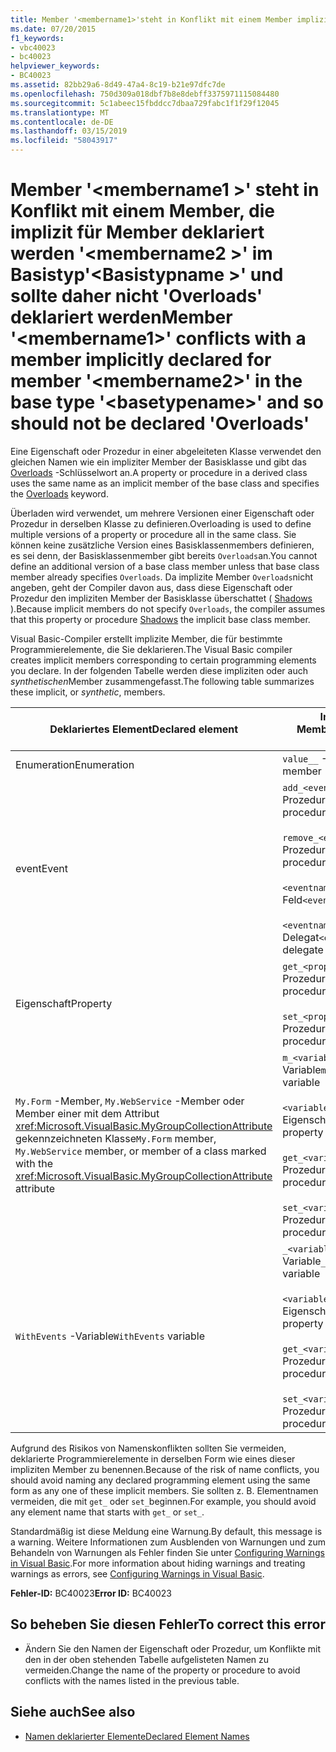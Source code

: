 ```yaml
---
title: Member '<membername1>'steht in Konflikt mit einem Member implizit für Member deklariert'<membername2>'im Basistyp'<basetypename>' und sollte daher nicht 'Overloads' deklariert werden
ms.date: 07/20/2015
f1_keywords:
- vbc40023
- bc40023
helpviewer_keywords:
- BC40023
ms.assetid: 82bb29a6-8d49-47a4-8c19-b21e97dfc7de
ms.openlocfilehash: 750d309a018dbf7b8e8debff3375971115084480
ms.sourcegitcommit: 5c1abeec15fbddcc7dbaa729fabc1f1f29f12045
ms.translationtype: MT
ms.contentlocale: de-DE
ms.lasthandoff: 03/15/2019
ms.locfileid: "58043917"
---
```

# <a name="member-membername1-conflicts-with-a-member-implicitly-declared-for-member-membername2-in-the-base-type-basetypename-and-so-should-not-be-declared-overloads"></a><span data-ttu-id="401df-102">Member '\<membername1 >' steht in Konflikt mit einem Member, die implizit für Member deklariert werden '\<membername2 >' im Basistyp'\<Basistypname >' und sollte daher nicht 'Overloads' deklariert werden</span><span class="sxs-lookup"><span data-stu-id="401df-102">Member '\<membername1>' conflicts with a member implicitly declared for member '\<membername2>' in the base type '\<basetypename>' and so should not be declared 'Overloads'</span></span>
<span data-ttu-id="401df-103">Eine Eigenschaft oder Prozedur in einer abgeleiteten Klasse verwendet den gleichen Namen wie ein impliziter Member der Basisklasse und gibt das [Overloads](../../visual-basic/language-reference/modifiers/overloads.md) -Schlüsselwort an.</span><span class="sxs-lookup"><span data-stu-id="401df-103">A property or procedure in a derived class uses the same name as an implicit member of the base class and specifies the [Overloads](../../visual-basic/language-reference/modifiers/overloads.md) keyword.</span></span>  
  
 <span data-ttu-id="401df-104">Überladen wird verwendet, um mehrere Versionen einer Eigenschaft oder Prozedur in derselben Klasse zu definieren.</span><span class="sxs-lookup"><span data-stu-id="401df-104">Overloading is used to define multiple versions of a property or procedure all in the same class.</span></span> <span data-ttu-id="401df-105">Sie können keine zusätzliche Version eines Basisklassenmembers definieren, es sei denn, der Basisklassenmember gibt bereits `Overloads`an.</span><span class="sxs-lookup"><span data-stu-id="401df-105">You cannot define an additional version of a base class member unless that base class member already specifies `Overloads`.</span></span> <span data-ttu-id="401df-106">Da implizite Member `Overloads`nicht angeben, geht der Compiler davon aus, dass diese Eigenschaft oder Prozedur den impliziten Member der Basisklasse überschattet ( [Shadows](../../visual-basic/language-reference/modifiers/shadows.md) ).</span><span class="sxs-lookup"><span data-stu-id="401df-106">Because implicit members do not specify `Overloads`, the compiler assumes that this property or procedure [Shadows](../../visual-basic/language-reference/modifiers/shadows.md) the implicit base class member.</span></span>  
  
 <span data-ttu-id="401df-107">Visual Basic-Compiler erstellt implizite Member, die für bestimmte Programmierelemente, die Sie deklarieren.</span><span class="sxs-lookup"><span data-stu-id="401df-107">The Visual Basic compiler creates implicit members corresponding to certain programming elements you declare.</span></span> <span data-ttu-id="401df-108">In der folgenden Tabelle werden diese impliziten oder auch *synthetischen*Member zusammengefasst.</span><span class="sxs-lookup"><span data-stu-id="401df-108">The following table summarizes these implicit, or *synthetic*, members.</span></span>  
  
|<span data-ttu-id="401df-109">Deklariertes Element</span><span class="sxs-lookup"><span data-stu-id="401df-109">Declared element</span></span>|<span data-ttu-id="401df-110">Implizit erstellte Member</span><span class="sxs-lookup"><span data-stu-id="401df-110">Implicitly created members</span></span>|  
|----------------------|--------------------------------|  
|<span data-ttu-id="401df-111">Enumeration</span><span class="sxs-lookup"><span data-stu-id="401df-111">Enumeration</span></span>|<span data-ttu-id="401df-112">`value__` -Member</span><span class="sxs-lookup"><span data-stu-id="401df-112">`value__` member</span></span>|  
|<span data-ttu-id="401df-113">event</span><span class="sxs-lookup"><span data-stu-id="401df-113">Event</span></span>|<span data-ttu-id="401df-114">`add_<eventname>` -Prozedur</span><span class="sxs-lookup"><span data-stu-id="401df-114">`add_<eventname>` procedure</span></span><br /><br /> <span data-ttu-id="401df-115">`remove_<eventname>` -Prozedur</span><span class="sxs-lookup"><span data-stu-id="401df-115">`remove_<eventname>` procedure</span></span><br /><br /> <span data-ttu-id="401df-116">`<eventname>Event` -Feld</span><span class="sxs-lookup"><span data-stu-id="401df-116">`<eventname>Event` field</span></span><br /><br /> <span data-ttu-id="401df-117">`<eventname>EventHandler` -Delegat</span><span class="sxs-lookup"><span data-stu-id="401df-117">`<eventname>EventHandler` delegate</span></span>|  
|<span data-ttu-id="401df-118">Eigenschaft</span><span class="sxs-lookup"><span data-stu-id="401df-118">Property</span></span>|<span data-ttu-id="401df-119">`get_<propertyname>` -Prozedur</span><span class="sxs-lookup"><span data-stu-id="401df-119">`get_<propertyname>` procedure</span></span><br /><br /> <span data-ttu-id="401df-120">`set_<propertyname>` -Prozedur</span><span class="sxs-lookup"><span data-stu-id="401df-120">`set_<propertyname>` procedure</span></span>|  
|<span data-ttu-id="401df-121">`My.Form` -Member, `My.WebService` -Member oder Member einer mit dem Attribut <xref:Microsoft.VisualBasic.MyGroupCollectionAttribute> gekennzeichneten Klasse</span><span class="sxs-lookup"><span data-stu-id="401df-121">`My.Form` member, `My.WebService` member, or member of a class marked with the <xref:Microsoft.VisualBasic.MyGroupCollectionAttribute> attribute</span></span>|<span data-ttu-id="401df-122">`m_<variablename>` `Static` -Variable</span><span class="sxs-lookup"><span data-stu-id="401df-122">`m_<variablename>` `Static` variable</span></span><br /><br /> <span data-ttu-id="401df-123">`<variablename>` -Eigenschaft</span><span class="sxs-lookup"><span data-stu-id="401df-123">`<variablename>` property</span></span><br /><br /> <span data-ttu-id="401df-124">`get_<variablename>` -Prozedur</span><span class="sxs-lookup"><span data-stu-id="401df-124">`get_<variablename>` procedure</span></span><br /><br /> <span data-ttu-id="401df-125">`set_<variablename>` -Prozedur</span><span class="sxs-lookup"><span data-stu-id="401df-125">`set_<variablename>` procedure</span></span>|  
|<span data-ttu-id="401df-126">`WithEvents` -Variable</span><span class="sxs-lookup"><span data-stu-id="401df-126">`WithEvents` variable</span></span>|<span data-ttu-id="401df-127">`_<variablename>` -Variable</span><span class="sxs-lookup"><span data-stu-id="401df-127">`_<variablename>` variable</span></span><br /><br /> <span data-ttu-id="401df-128">`<variablename>` -Eigenschaft</span><span class="sxs-lookup"><span data-stu-id="401df-128">`<variablename>` property</span></span><br /><br /> <span data-ttu-id="401df-129">`get_<variablename>` -Prozedur</span><span class="sxs-lookup"><span data-stu-id="401df-129">`get_<variablename>` procedure</span></span><br /><br /> <span data-ttu-id="401df-130">`set_<variablename>` -Prozedur</span><span class="sxs-lookup"><span data-stu-id="401df-130">`set_<variablename>` procedure</span></span>|  
  
 <span data-ttu-id="401df-131">Aufgrund des Risikos von Namenskonflikten sollten Sie vermeiden, deklarierte Programmierelemente in derselben Form wie eines dieser impliziten Member zu benennen.</span><span class="sxs-lookup"><span data-stu-id="401df-131">Because of the risk of name conflicts, you should avoid naming any declared programming element using the same form as any one of these implicit members.</span></span> <span data-ttu-id="401df-132">Sie sollten z. B. Elementnamen vermeiden, die mit `get_` oder `set_`beginnen.</span><span class="sxs-lookup"><span data-stu-id="401df-132">For example, you should avoid any element name that starts with `get_` or `set_`.</span></span>  
  
 <span data-ttu-id="401df-133">Standardmäßig ist diese Meldung eine Warnung.</span><span class="sxs-lookup"><span data-stu-id="401df-133">By default, this message is a warning.</span></span> <span data-ttu-id="401df-134">Weitere Informationen zum Ausblenden von Warnungen und zum Behandeln von Warnungen als Fehler finden Sie unter [Configuring Warnings in Visual Basic](/visualstudio/ide/configuring-warnings-in-visual-basic).</span><span class="sxs-lookup"><span data-stu-id="401df-134">For more information about hiding warnings and treating warnings as errors, see [Configuring Warnings in Visual Basic](/visualstudio/ide/configuring-warnings-in-visual-basic).</span></span>  
  
 <span data-ttu-id="401df-135">**Fehler-ID:** BC40023</span><span class="sxs-lookup"><span data-stu-id="401df-135">**Error ID:** BC40023</span></span>  
  
## <a name="to-correct-this-error"></a><span data-ttu-id="401df-136">So beheben Sie diesen Fehler</span><span class="sxs-lookup"><span data-stu-id="401df-136">To correct this error</span></span>  
  
-   <span data-ttu-id="401df-137">Ändern Sie den Namen der Eigenschaft oder Prozedur, um Konflikte mit den in der oben stehenden Tabelle aufgelisteten Namen zu vermeiden.</span><span class="sxs-lookup"><span data-stu-id="401df-137">Change the name of the property or procedure to avoid conflicts with the names listed in the previous table.</span></span>  
  
## <a name="see-also"></a><span data-ttu-id="401df-138">Siehe auch</span><span class="sxs-lookup"><span data-stu-id="401df-138">See also</span></span>

- [<span data-ttu-id="401df-139">Namen deklarierter Elemente</span><span class="sxs-lookup"><span data-stu-id="401df-139">Declared Element Names</span></span>](../../visual-basic/programming-guide/language-features/declared-elements/declared-element-names.md)
